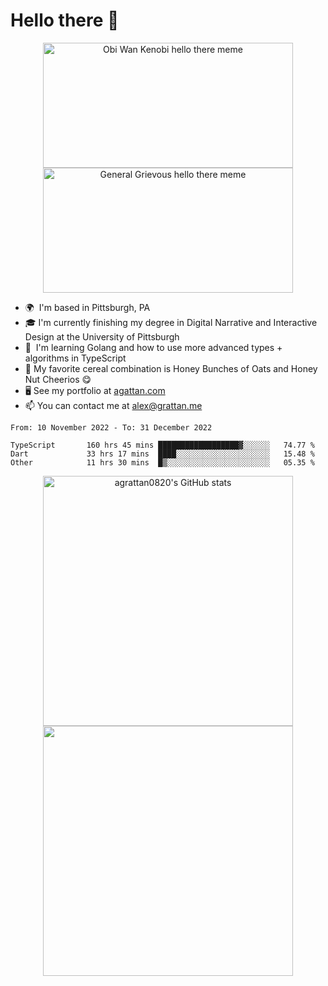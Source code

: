 <!--
**GameDog9988/GameDog9988** is a ✨ _special_ ✨ repository because its `README.md` (this file) appears on your GitHub profile.

Here are some ideas to get you started:

- 🔭 I’m currently working on ...
- 🌱 I’m currently learning ...
- 👯 I’m looking to collaborate on ...
- 🤔 I’m looking for help with ...
- 💬 Ask me about ...
- 📫 How to reach me: ...
- 😄 Pronouns: ...
- ⚡ Fun fact: ...
-->



Hello there 👋
==================================

<a href="https://youtu.be/rEq1Z0bjdwc">
<p align="center">
<img src="https://user-images.githubusercontent.com/51346343/201241572-d3b30f79-b340-4de1-9d24-6adc9035fce1.png" alt="Obi Wan Kenobi hello there meme" width=400 height=200 style="object-fit:contain" />
<img src="https://user-images.githubusercontent.com/51346343/201242896-c71a6026-48b4-4407-8cb4-988030f7b59a.png" alt="General Grievous hello there meme" width=400 height=200 style="object-fit:contain" />
</p>
</a>

- 🌍  I'm based in Pittsburgh, PA
- 🎓  I'm currently finishing my degree in Digital Narrative and Interactive Design at the University of Pittsburgh
- 🌱  I'm learning Golang and how to use more advanced types + algorithms in TypeScript
- 🥣  My favorite cereal combination is Honey Bunches of Oats and Honey Nut Cheerios 😋  
- 🖥️  See my portfolio at [agattan.com](http://agrattan.com/)
- 📫  You can contact me at [alex@grattan.me](mailto:alex@grattan.me)

<!--START_SECTION:waka-->

```text
From: 10 November 2022 - To: 31 December 2022

TypeScript       160 hrs 45 mins ██████████████████▓░░░░░░   74.77 %
Dart             33 hrs 17 mins  ████░░░░░░░░░░░░░░░░░░░░░   15.48 %
Other            11 hrs 30 mins  █▒░░░░░░░░░░░░░░░░░░░░░░░   05.35 %
```

<!--END_SECTION:waka-->

<p align="center">
<img src="https://github-readme-stats.vercel.app/api?username=agrattan0820&show_icons=true&hide=&count_private=true&title_color=0891b2&text_color=ffffff&icon_color=0891b2&bg_color=1c1917&hide_border=true&show_icons=true" alt="agrattan0820's GitHub stats" width=400 />
<img src="https://github-readme-streak-stats.herokuapp.com/?user=agrattan0820&stroke=ffffff&background=1c1917&ring=0891b2&fire=0891b2&currStreakNum=ffffff&currStreakLabel=0891b2&sideNums=ffffff&sideLabels=ffffff&dates=ffffff&hide_border=true" width=400  />
</p>
